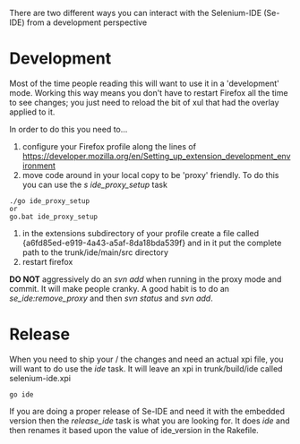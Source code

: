 There are two different ways you can interact with the Selenium-IDE (Se-IDE) from a development perspective

# Development #

Most of the time people reading this will want to use it in a 'development' mode. Working this way means you don't have to restart Firefox all the time to see changes; you just need to reload the bit of xul that had the overlay applied to it.

In order to do this you need to...

  1. configure your Firefox profile along the lines of https://developer.mozilla.org/en/Setting_up_extension_development_environment
  1. move code around in your local copy to be 'proxy' friendly. To do this you can use the _s ide\_proxy\_setup_ task
```
./go ide_proxy_setup
or 
go.bat ide_proxy_setup
```
  1. in the extensions subdirectory of your profile create a file called {a6fd85ed-e919-4a43-a5af-8da18bda539f} and in it put the complete path to the trunk/ide/main/src directory
  1. restart firefox

**DO NOT** aggressively do an _svn add_ when running in the proxy mode and commit. It will make people cranky. A good habit is to do an _se\_ide:remove\_proxy_ and then _svn status_ and _svn add_.

# Release #

When you need to ship your / the changes and need an actual xpi file, you will want to do use the _ide_ task. It will leave an xpi in trunk/build/ide called selenium-ide.xpi
```
go ide
```

If you are doing a proper release of Se-IDE and need it with the embedded version then the _release\_ide_ task is what you are looking for. It does _ide_ and then renames it based upon the value of ide\_version in the Rakefile.